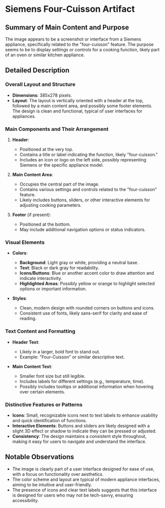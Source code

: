 # Siemens Four-Cuisson Artifact

## Summary of Main Content and Purpose
The image appears to be a screenshot or interface from a Siemens appliance, specifically related to the "four-cuisson" feature. The purpose seems to be to display settings or controls for a cooking function, likely part of an oven or similar kitchen appliance.

## Detailed Description

### Overall Layout and Structure
- **Dimensions**: 385x278 pixels.
- **Layout**: The layout is vertically oriented with a header at the top, followed by a main content area, and possibly some footer elements. The design is clean and functional, typical of user interfaces for appliances.

### Main Components and Their Arrangement
1. **Header**:
   - Positioned at the very top.
   - Contains a title or label indicating the function, likely "four-cuisson."
   - Includes an icon or logo on the left side, possibly representing Siemens or the specific appliance model.

2. **Main Content Area**:
   - Occupies the central part of the image.
   - Contains various settings and controls related to the "four-cuisson" feature.
   - Likely includes buttons, sliders, or other interactive elements for adjusting cooking parameters.

3. **Footer** (if present):
   - Positioned at the bottom.
   - May include additional navigation options or status indicators.

### Visual Elements
- **Colors**:
  - **Background**: Light gray or white, providing a neutral base.
  - **Text**: Black or dark gray for readability.
  - **Icons/Buttons**: Blue or another accent color to draw attention and indicate interactivity.
  - **Highlighted Areas**: Possibly yellow or orange to highlight selected options or important information.

- **Styles**:
  - Clean, modern design with rounded corners on buttons and icons.
  - Consistent use of fonts, likely sans-serif for clarity and ease of reading.

### Text Content and Formatting
- **Header Text**:
  - Likely in a larger, bold font to stand out.
  - Example: "Four-Cuisson" or similar descriptive text.

- **Main Content Text**:
  - Smaller font size but still legible.
  - Includes labels for different settings (e.g., temperature, time).
  - Possibly includes tooltips or additional information when hovering over certain elements.

### Distinctive Features or Patterns
- **Icons**: Small, recognizable icons next to text labels to enhance usability and quick identification of functions.
- **Interactive Elements**: Buttons and sliders are likely designed with a slight 3D effect or shadow to indicate they can be pressed or adjusted.
- **Consistency**: The design maintains a consistent style throughout, making it easy for users to navigate and understand the interface.

## Notable Observations
- The image is clearly part of a user interface designed for ease of use, with a focus on functionality over aesthetics.
- The color scheme and layout are typical of modern appliance interfaces, aiming to be intuitive and user-friendly.
- The presence of icons and clear text labels suggests that this interface is designed for users who may not be tech-savvy, ensuring accessibility.